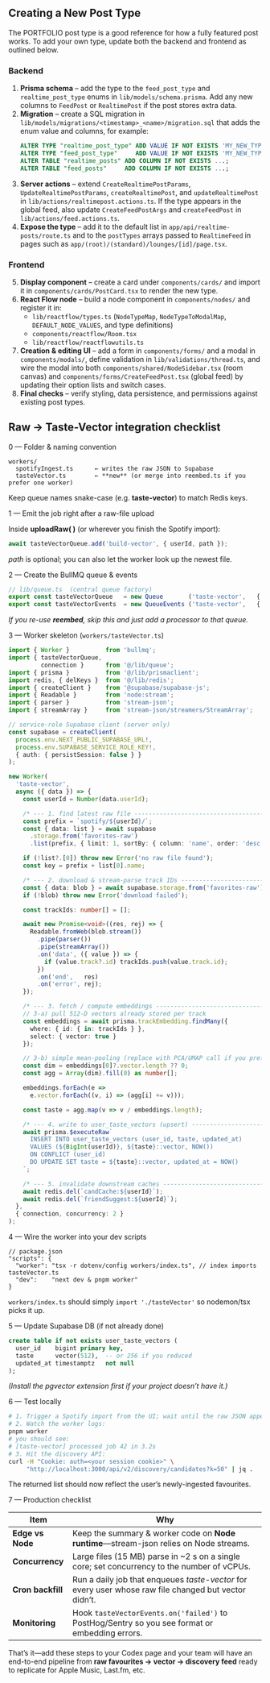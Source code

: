 Creating a New Post Type
------------------------

The PORTFOLIO post type is a good reference for how a fully featured post works. To add your own type, update both the backend and frontend as outlined below.

### Backend

1. **Prisma schema** – add the type to the `feed_post_type` and `realtime_post_type` enums in `lib/models/schema.prisma`. Add any new columns to `FeedPost` or `RealtimePost` if the post stores extra data.
2. **Migration** – create a SQL migration in `lib/models/migrations/<timestamp>_<name>/migration.sql` that adds the enum value and columns, for example:
   ```sql
   ALTER TYPE "realtime_post_type" ADD VALUE IF NOT EXISTS 'MY_NEW_TYPE';
   ALTER TYPE "feed_post_type"     ADD VALUE IF NOT EXISTS 'MY_NEW_TYPE';
   ALTER TABLE "realtime_posts" ADD COLUMN IF NOT EXISTS ...;
   ALTER TABLE "feed_posts"     ADD COLUMN IF NOT EXISTS ...;
   ```
3. **Server actions** – extend `CreateRealtimePostParams`, `UpdateRealtimePostParams`, `createRealtimePost`, and `updateRealtimePost` in `lib/actions/realtimepost.actions.ts`. If the type appears in the global feed, also update `CreateFeedPostArgs` and `createFeedPost` in `lib/actions/feed.actions.ts`.
4. **Expose the type** – add it to the default list in `app/api/realtime-posts/route.ts` and to the `postTypes` arrays passed to `RealtimeFeed` in pages such as `app/(root)/(standard)/lounges/[id]/page.tsx`.

### Frontend

5. **Display component** – create a card under `components/cards/` and import it in `components/cards/PostCard.tsx` to render the new type.
6. **React Flow node** – build a node component in `components/nodes/` and register it in:
   - `lib/reactflow/types.ts` (`NodeTypeMap`, `NodeTypeToModalMap`, `DEFAULT_NODE_VALUES`, and type definitions)
   - `components/reactflow/Room.tsx`
   - `lib/reactflow/reactflowutils.ts`
7. **Creation & editing UI** – add a form in `components/forms/` and a modal in `components/modals/`, define validation in `lib/validations/thread.ts`, and wire the modal into both `components/shared/NodeSidebar.tsx` (room canvas) and `components/forms/CreateFeedPost.tsx` (global feed) by updating their option lists and switch cases.
8. **Final checks** – verify styling, data persistence, and permissions against existing post types.

Raw → Taste-Vector integration checklist
---------------------------------------

0 — Folder & naming convention

```
workers/
  spotifyIngest.ts      ← writes the raw JSON to Supabase
  tasteVector.ts        ← **new** (or merge into reembed.ts if you prefer one worker)
```

Keep queue names snake-case (e.g. **taste-vector**) to match Redis keys.

1 — Emit the job right after a raw-file upload

Inside **uploadRaw( )** (or wherever you finish the Spotify import):

```ts
await tasteVectorQueue.add('build-vector', { userId, path });
```

*path* is optional; you can also let the worker look up the newest file.

2 — Create the BullMQ queue & events

```ts
// lib/queue.ts  (central queue factory)
export const tasteVectorQueue   = new Queue       ('taste-vector',   { connection });
export const tasteVectorEvents  = new QueueEvents ('taste-vector',   { connection });
```

*If you re-use **reembed**, skip this and just add a processor to that queue.*

3 — Worker skeleton (`workers/tasteVector.ts`)

```ts
import { Worker }          from 'bullmq';
import { tasteVectorQueue,
         connection }      from '@/lib/queue';
import { prisma }          from '@/lib/prismaclient';
import redis, { delKeys }  from '@/lib/redis';
import { createClient }    from '@supabase/supabase-js';
import { Readable }        from 'node:stream';
import { parser }          from 'stream-json';
import { streamArray }     from 'stream-json/streamers/StreamArray';

// service-role Supabase client (server only)
const supabase = createClient(
  process.env.NEXT_PUBLIC_SUPABASE_URL!,
  process.env.SUPABASE_SERVICE_ROLE_KEY!,
  { auth: { persistSession: false } }
);

new Worker(
  'taste-vector',
  async ({ data }) => {
    const userId = Number(data.userId);

    /* --- 1. find latest raw file ----------------------------------------- */
    const prefix = `spotify/${userId}/`;
    const { data: list } = await supabase
      .storage.from('favorites-raw')
      .list(prefix, { limit: 1, sortBy: { column: 'name', order: 'desc' }});

    if (!list?.[0]) throw new Error('no raw file found');
    const key = prefix + list[0].name;

    /* --- 2. download & stream-parse track IDs ---------------------------- */
    const { data: blob } = await supabase.storage.from('favorites-raw').download(key);
    if (!blob) throw new Error('download failed');

    const trackIds: number[] = [];

    await new Promise<void>((res, rej) => {
      Readable.fromWeb(blob.stream())
        .pipe(parser())
        .pipe(streamArray())
        .on('data', ({ value }) => {
          if (value.track?.id) trackIds.push(value.track.id);
        })
        .on('end',   res)
        .on('error', rej);
    });

    /* --- 3. fetch / compute embeddings ---------------------------------- */
    // 3-a) pull 512-D vectors already stored per track
    const embeddings = await prisma.trackEmbedding.findMany({
      where: { id: { in: trackIds } },
      select: { vector: true }
    });

    // 3-b) simple mean-pooling (replace with PCA/UMAP call if you prefer)
    const dim = embeddings[0]?.vector.length ?? 0;
    const agg = Array(dim).fill(0) as number[];

    embeddings.forEach(e =>
      e.vector.forEach((v, i) => (agg[i] += v)));

    const taste = agg.map(v => v / embeddings.length);

    /* --- 4. write to user_taste_vectors (upsert) ------------------------- */
    await prisma.$executeRaw`
      INSERT INTO user_taste_vectors (user_id, taste, updated_at)
      VALUES (${BigInt(userId)}, ${taste}::vector, NOW())
      ON CONFLICT (user_id)
      DO UPDATE SET taste = ${taste}::vector, updated_at = NOW()
    `;

    /* --- 5. invalidate downstream caches -------------------------------- */
    await redis.del(`candCache:${userId}`);
    await redis.del(`friendSuggest:${userId}`);
  },
  { connection, concurrency: 2 }
);
```

4 — Wire the worker into your dev scripts

```jsonc
// package.json
"scripts": {
  "worker": "tsx -r dotenv/config workers/index.ts", // index imports tasteVector.ts
  "dev":    "next dev & pnpm worker"
}
```

`workers/index.ts` should simply `import './tasteVector'` so nodemon/tsx picks it up.

5 — Update Supabase DB (if not already done)

```sql
create table if not exists user_taste_vectors (
  user_id    bigint primary key,
  taste      vector(512),  -- or 256 if you reduced
  updated_at timestamptz   not null
);
```

*(Install the pgvector extension first if your project doesn’t have it.)*

6 — Test locally

```bash
# 1. Trigger a Spotify import from the UI; wait until the raw JSON appears.
# 2. Watch the worker logs:
pnpm worker
# you should see:
# [taste-vector] processed job 42 in 3.2s
# 3. Hit the discovery API:
curl -H "Cookie: auth=<your session cookie>" \
     "http://localhost:3000/api/v2/discovery/candidates?k=50" | jq .
```

The returned list should now reflect the user’s newly-ingested favourites.

7 — Production checklist

| Item              | Why                                                                                                   |
| ----------------- | ----------------------------------------------------------------------------------------------------- |
| **Edge vs Node**  | Keep the summary & worker code on **Node runtime**—stream-json relies on Node streams.                |
| **Concurrency**   | Large files (15 MB) parse in ~2 s on a single core; set concurrency to the number of vCPUs.          |
| **Cron backfill** | Run a daily job that enqueues *taste-vector* for every user whose raw file changed but vector didn’t. |
| **Monitoring**    | Hook `tasteVectorEvents.on('failed')` to PostHog/Sentry so you see format or embedding errors.        |

That’s it—add these steps to your Codex page and your team will have an end-to-end pipeline from **raw favourites → vector → discovery feed** ready to replicate for Apple Music, Last.fm, etc.
